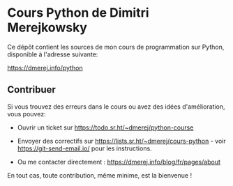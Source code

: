 # Cours Python de Dimitri Merejkowsky

Ce dépôt contient les sources de mon cours de programmation sur Python, disponible
à l'adresse suivante:

https://dmerej.info/python

## Contribuer

Si vous trouvez des erreurs dans le cours ou avez des idées d'amélioration, vous pouvez:

* Ouvrir un ticket sur https://todo.sr.ht/~dmerej/python-course

* Envoyer des correctifs sur https://lists.sr.ht/~dmerej/cours-python -
  voir https://git-send-email.io/ pour les instructions.

* Ou me contacter directement : https://dmerej.info/blog/fr/pages/about

En tout cas, toute contribution, même minime, est la bienvenue !
